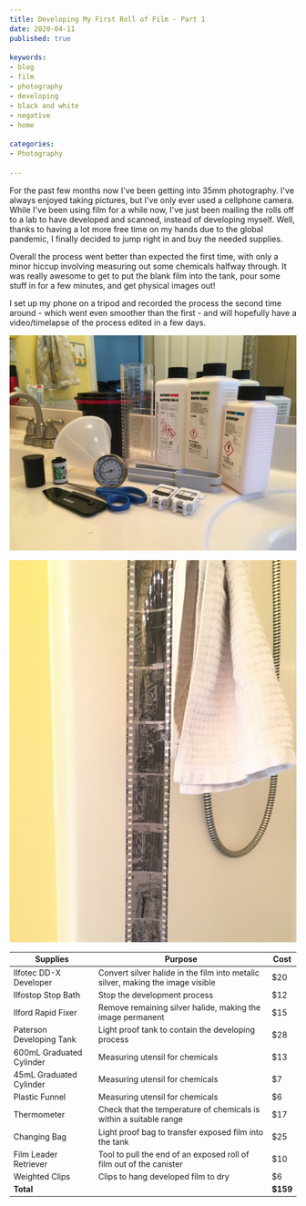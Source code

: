 ```yaml
---
title: Developing My First Roll of Film - Part 1
date: 2020-04-11
published: true

keywords:
- blog
- film
- photography
- developing
- black and white
- negative
- home

categories:
- Photography

---
```


For the past few months now I've been getting into 35mm photography. I've always enjoyed taking pictures, but I've only ever used a cellphone camera. While I've been using film for a while now, I've just been mailing the rolls off to a lab to have developed and scanned, instead of developing myself. Well, thanks to having a lot more free time on my hands due to the global pandemic, I finally decided to jump right in and buy the needed supplies.

Overall the process went better than expected the first time, with only a minor hiccup involving measuring out some chemicals halfway through. It was really awesome to get to put the blank film into the tank, pour some stuff in for a few minutes, and get physical images out!

I set up my phone on a tripod and recorded the process the second time around - which went even smoother than the first - and will hopefully have a video/timelapse of the process edited in a few days.

![Developing supplies](../../assets/20-04-09_supplies.jpg)

![Developed negatives](../../assets/20-04-09_negatives.jpg)

| Supplies                 | Purpose                                                                         | Cost     |
|--------------------------|---------------------------------------------------------------------------------|----------|
| Ilfotec DD-X Developer   | Convert silver halide in the film into metalic silver, making the image visible |    $20   |
| Ilfostop Stop Bath       | Stop the development process                                                    |    $12   |
| Ilford Rapid Fixer       | Remove remaining silver halide, making the image permanent                      |    $15   |
| Paterson Developing Tank | Light proof tank to contain the developing process                              |    $28   |
| 600mL Graduated Cylinder | Measuring utensil for chemicals                                                 |    $13   |
| 45mL Graduated Cylinder  | Measuring utensil for chemicals                                                 |     $7   |
| Plastic Funnel           | Measuring utensil for chemicals                                                 |     $6   |
| Thermometer              | Check that the temperature of chemicals is within a suitable range              |    $17   |
| Changing Bag             | Light proof bag to transfer exposed film into the tank                          |    $25   |
| Film Leader Retriever    | Tool to pull the end of an exposed roll of film out of the canister             |    $10   |
| Weighted Clips           | Clips to hang developed film to dry                                             |     $6   |
| **Total**                |                                                                                 | **$159** |